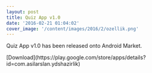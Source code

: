 ```yaml
---
layout: post
title: Quiz App v1.0
date: '2016-02-21 01:04:02'
cover_image: '/content/images/2016/2/ozellik.png'
---
```


<p>Quiz App v1.0 has been released onto Android Market. </p>
[Download](https://play.google.com/store/apps/details?id=com.asilarslan.ydshazirlik)

